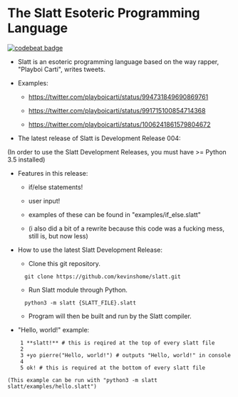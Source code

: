 # The Slatt Esoteric Programming Language

[![codebeat badge](https://codebeat.co/badges/f5365231-19d4-4825-aeb9-bfe72f30a543)](https://codebeat.co/projects/github-com-kevinshome-slatt-master)

* Slatt is an esoteric programming language based on the way rapper, "Playboi Carti", writes tweets.

* Examples:

    * https://twitter.com/playboicarti/status/994731849690869761

    * https://twitter.com/playboicarti/status/991715100854714368

    * https://twitter.com/playboicarti/status/1006241861579804672

* The latest release of Slatt is Development Release 004:

(In order to use the Slatt Development Releases, you must have >= Python 3.5 installed)

* Features in this release:

    - if/else statements!

    - user input!

    - examples of these can be found in "examples/if_else.slatt"

    - (i also did a bit of a rewrite because this code was a fucking mess, still is, but now less)


* How to use the latest Slatt Development Release:

    - Clone this git repository.

    ```
      git clone https://github.com/kevinshome/slatt.git
    ```

    - Run Slatt module through Python.

    ```
      python3 -m slatt {SLATT_FILE}.slatt
    ```

    - Program will then be built and run by the Slatt compiler.


* "Hello, world!" example:

```
    1 **slatt!** # this is reqired at the top of every slatt file
    2
    3 +yo pierre("Hello, world!") # outputs "Hello, world!" in console
    4
    5 ok! # this is required at the bottom of every slatt file
```

    (This example can be run with "python3 -m slatt slatt/examples/hello.slatt")
